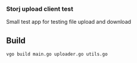 ### Storj upload client test
Small test app for testing file upload and download

## Build

```BASH
vgo build main.go uploader.go utils.go
```

